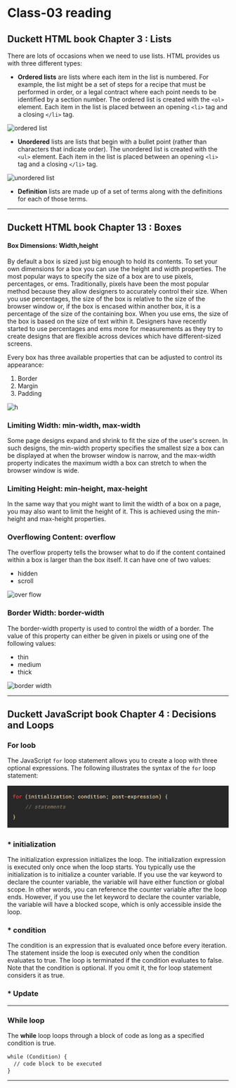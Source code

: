 # Class-03 reading

## Duckett HTML book Chapter 3 : Lists

There are lots of occasions when we need to use lists. HTML provides us with three different types:

* **Ordered lists** are lists where each item in the list is numbered. For example, the list might be a set of steps for a recipe that must be performed in order, or a legal contract where each point needs to be identified by a section number. 
The ordered list is created with the `<ol>` element.
Each item in the list is placed between an opening `<li>` tag and a closing `</li>` tag.

![ordered list](https://www.dummies.com/wp-content/uploads/412155.image0.jpg)
* **Unordered** lists are lists that begin with a bullet point (rather than characters that indicate order).
The unordered list is created with the `<ul>` element.
Each item in the list is placed between an opening `<li>` tag and a closing `</li>` tag.

![unordered list](https://codebridgeplus.com/wp-content/uploads/unordered-list-after-screenshot.png)


* **Definition** lists are made up of a set of terms along with the definitions for each of those terms.

----

## Duckett HTML book Chapter 13 : Boxes

#### Box Dimensions: Width,height

By default a box is sized just big
enough to hold its contents. To
set your own dimensions for a
box you can use the height and
width properties.
The most popular ways to
specify the size of a box are
to use pixels, percentages, or
ems. Traditionally, pixels have
been the most popular method
because they allow designers to
accurately control their size.
When you use percentages,
the size of the box is relative to
the size of the browser window
or, if the box is encased within
another box, it is a percentage of
the size of the containing box.
When you use ems, the size
of the box is based on the size
of text within it. Designers
have recently started to use
percentages and ems more for
measurements as they try to
create designs that are flexible
across devices which have
different-sized screens.

Every box has three available properties that
can be adjusted to control its appearance:
1. Border
2. Margin
3. Padding

![h](https://user.oc-static.com/upload/2018/05/17/15265909024573_p1c5-1.png)

### Limiting Width: min-width, max-width

Some page designs expand and
shrink to fit the size of the user's
screen. In such designs, the
min-width property specifies
the smallest size a box can be
displayed at when the browser
window is narrow, and the
max-width property indicates
the maximum width a box can
stretch to when the browser
window is wide.

### Limiting Height: min-height, max-height

In the same way that you might
want to limit the width of a box
on a page, you may also want
to limit the height of it. This is
achieved using the min-height
and max-height properties.

### Overflowing Content: overflow

The overflow property tells the
browser what to do if the content
contained within a box is larger
than the box itself. It can have
one of two values:
* hidden
* scroll

![over flow](https://i1.wp.com/css-tricks.com/wp-content/uploads/2021/02/overflow-visible.png?fit=570%2C500&ssl=1)

### Border Width: border-width

The border-width property
is used to control the width
of a border. The value of this
property can either be given
in pixels or using one of the
following values:
* thin
* medium
* thick

![border width](https://www.w3.org/community/webed/wiki/images/0/03/Cssed_border_width.png)

----

## Duckett JavaScript book Chapter 4 : Decisions and Loops

### For loob

The JavaScript `for` loop statement allows you to create a loop with three optional expressions. The following illustrates the syntax of the `for` loop statement:

<img src="3.PNG" alt="js">

### * initialization
The initialization expression initializes the loop. The initialization expression is executed only once when the loop starts. You typically use the initialization is to initialize a counter variable. If you use the var keyword to declare the counter variable, the variable will have either function or global scope. In other words, you can reference the counter variable after the loop ends. However, if you use the let keyword to declare the counter variable, the variable will have a blocked scope, which is only accessible inside the loop.

### * condition
The condition is an expression that is evaluated once before every iteration. The statement inside the loop is executed only when the condition evaluates to true. The loop is terminated if the condition evaluates to false. Note that the condition is optional. If you omit it, the for loop statement considers it as true.

### * Update 

----

### While loop

The **while** loop loops through a block of code as long as a specified condition is true.

```
while (Condition) {
  // code block to be executed
}
```
 ----






